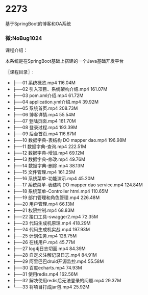 # 2273
基于SpringBoot的博客和OA系统 
### 微:NoBug1024 


课程介绍：

本系统是在SpringBoot基础上搭建的一个Java基础开发平台

〖课程目录〗:

- ├──01 系统概览.mp4  116.04M
- ├──02 引入项目、系统架构介绍.mp4  161.07M
- ├──03 pom.xml介绍.mp4  61.72M
- ├──04 application.yml介绍.mp4  39.92M
- ├──05 系统首页.mp4  208.73M
- ├──06 博客详情.mp4  55.54M
- ├──07 登陆页面.mp4  161.70M
- ├──08 登录过程.mp4  193.39M
- ├──09 后台首页.mp4  116.67M
- ├──10 数据字典-表结构 DO mapper dao.mp4  196.98M
- ├──11 数据字典-查询.mp4  222.51M
- ├──12 数据字典-增加.mp4  69.12M
- ├──13 数据字典-修改.mp4  49.76M
- ├──14 数据字典-删除.mp4  38.13M
- ├──15 文件管理.mp4  161.25M
- ├──16 系统菜单-功能演示.mp4  45.20M
- ├──17 系统菜单-表结构 DO mapper dao service.mp4  124.84M
- ├──18 系统菜单-Controller html.mp4  110.65M
- ├──19 部门管理和角色管理.mp4  226.48M
- ├──20 用户管理.mp4  66.13M
- ├──21 权限控制.mp4  68.83M
- ├──22 接口工具-swagger2.mp4  72.35M
- ├──23 代码生成机原理.mp4  418.29M
- ├──24 代码生成机实战.mp4  197.93M
- ├──25 计划任务.mp4  128.75M
- ├──26 在线用户.mp4  45.77M
- ├──27 log4j日志切面.mp4  84.39M
- ├──28 自定义注解记录日志.mp4  84.91M
- ├──29 阿里巴巴druid开源监控.mp4  55.58M
- ├──30 百度echarts.mp4  74.93M
- ├──31 使用redis.mp4  162.56M
- ├──32 解决使用redis后无法登录的问题.mp4  29.37M
- └──33 将项目打成jar包.mp4  25.92M
